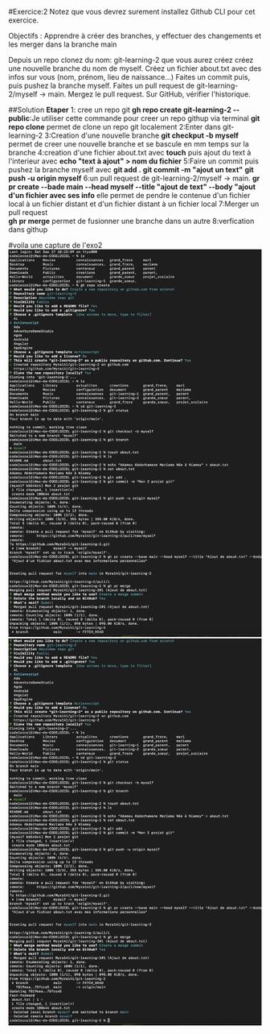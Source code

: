 #Exercice:2
Notez que vous devrez surement installez Github CLI pour cet exercice.

Objectifs : Apprendre à créer des branches, y effectuer des changements et les merger dans la branche main

Depuis un repo clonez du nom: git-learning-2 que vous aurez créez créez une nouvelle branche du nom de myself.
Créez un fichier about.txt avec des infos sur vous (nom, prénom, lieu de naissance...)
Faites un commit puis, puis pushez la branche myself.
Faites un pull request de git-learning-2/myself -> main.
Mergez le pull request.
Sur GitHub, vérifier l'historique.

##Solution
**Etaper**
1: cree un repo git
    **gh repo create git-learning-2 --public**:Je utiliser cette commande pour creer un repo githup via terminal
    **git repo clone** permet de clone un repo git localement
2:Enter dans git-learning-2
3:Creation d'une nouvelle branche 
    **git checkput -b myself** permet de creer une nouvelle branche et se bascule en mm temps sur la branche
4:creation d'une fichier about.txt avec **touch** puis ajout du text à l'interieur avec
    **echo "text à ajout" > nom du fichier**
5:Faire un commit puis pushez la branche myself avec
    **git add .**
    **git commit -m "ajout un text"**
    **git push -u origin myself**
6:un pull request de git-learning-2/myself -> main.
    **gr pr create --bade main --head myself --title "ajout de text" --body "ajout d'un fichier avec ses info** elle permet de pendre le contenue d'un fichier local à un fichier distant et d'un fichier distant à un fichier local
7:Merger un pull request  
    **gh pr merge** permet de fusionner une branche dans un autre
8:verfication dans githup


#voila une capture de l'exo2
![moncapture1](2.png)
![moncapture1](2-2.png)


